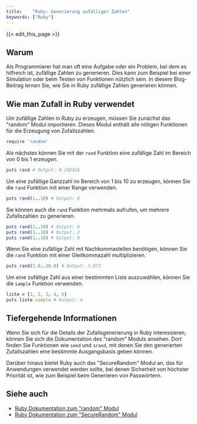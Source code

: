 ```yaml
---
title:    "Ruby: Generierung zufälliger Zahlen"
keywords: ["Ruby"]
---
```


{{< edit_this_page >}}

## Warum
Als Programmierer hat man oft eine Aufgabe oder ein Problem, bei dem es hilfreich ist, zufällige Zahlen zu generieren. Dies kann zum Beispiel bei einer Simulation oder beim Testen von Funktionen nützlich sein. In diesem Blog-Beitrag lernen Sie, wie Sie in Ruby zufällige Zahlen generieren können.

## Wie man Zufall in Ruby verwendet
Um zufällige Zahlen in Ruby zu erzeugen, müssen Sie zunächst das "random" Modul importieren. Dieses Modul enthält alle nötigen Funktionen für die Erzeugung von Zufallszahlen.

```Ruby
require 'random'
```

Als nächstes können Sie mit der `rand` Funktion eine zufällige Zahl im Bereich von 0 bis 1 erzeugen.

```Ruby
puts rand # Output: 0.242426
```

Um eine zufällige Ganzzahl im Bereich von 1 bis 10 zu erzeugen, können Sie die `rand` Funktion mit einer Range verwenden.

```Ruby
puts rand(1..10) # Output: 8
```

Sie können auch die `rand` Funktion mehrmals aufrufen, um mehrere Zufallszahlen zu generieren.

```Ruby
puts rand(1..10) # Output: 6
puts rand(1..10) # Output: 2
puts rand(1..10) # Output: 9
```

Wenn Sie eine zufällige Zahl mit Nachkommastellen benötigen, können Sie die `rand` Funktion mit einer Gleitkommazahl multiplizieren.

```Ruby
puts rand(1.0..10.0) # Output: 3.872
```

Um eine zufällige Zahl aus einer bestimmten Liste auszuwählen, können Sie die `sample` Funktion verwenden.

```Ruby
liste = [1, 2, 3, 4, 5]
puts liste.sample # Output: 4
```

## Tiefergehende Informationen
Wenn Sie sich für die Details der Zufallsgenerierung in Ruby interessieren, können Sie sich die Dokumentation des "random" Moduls ansehen. Dort finden Sie Funktionen wie `seed` und `srand`, mit denen Sie den generierten Zufallszahlen eine bestimmte Ausgangsbasis geben können.

Darüber hinaus bietet Ruby auch das "SecureRandom" Modul an, das für Anwendungen verwendet werden sollte, bei denen Sicherheit von höchster Priorität ist, wie zum Beispiel beim Generieren von Passwörtern.

## Siehe auch
- [Ruby Dokumentation zum "random" Modul](https://ruby-doc.org/core-3.0.0/Random.html)
- [Ruby Dokumentation zum "SecureRandom" Modul](https://ruby-doc.org/stdlib-3.0.0/libdoc/securerandom/rdoc/SecureRandom.html)